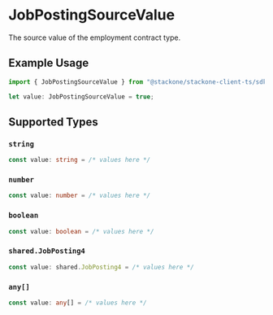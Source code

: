 # JobPostingSourceValue

The source value of the employment contract type.

## Example Usage

```typescript
import { JobPostingSourceValue } from "@stackone/stackone-client-ts/sdk/models/shared";

let value: JobPostingSourceValue = true;
```

## Supported Types

### `string`

```typescript
const value: string = /* values here */
```

### `number`

```typescript
const value: number = /* values here */
```

### `boolean`

```typescript
const value: boolean = /* values here */
```

### `shared.JobPosting4`

```typescript
const value: shared.JobPosting4 = /* values here */
```

### `any[]`

```typescript
const value: any[] = /* values here */
```

